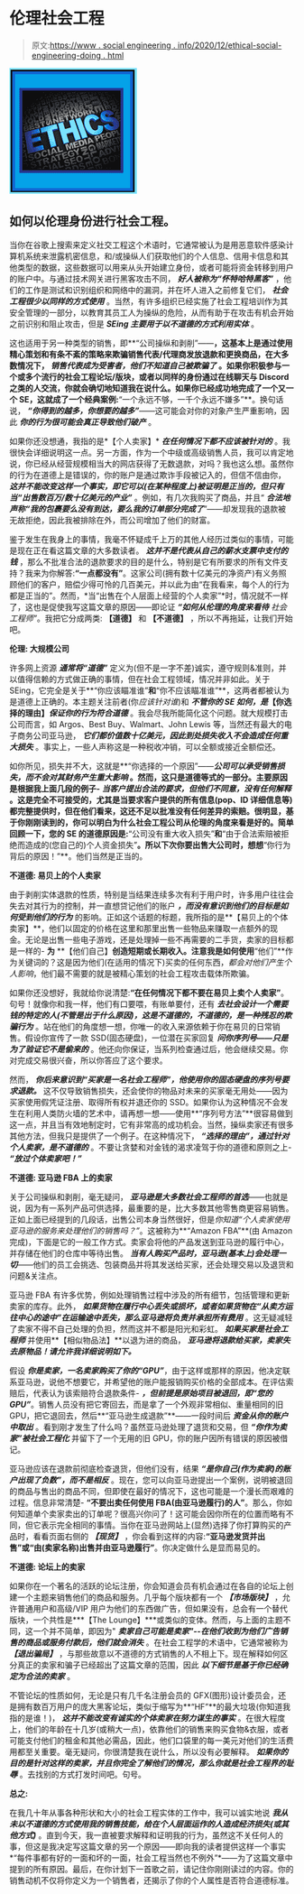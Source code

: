 # 伦理社会工程

> 原文:[https://www . social engineering . info/2020/12/ethical-social-engineering-doing . html](https://www.socialengineering.info/2020/12/ethical-social-engineering-doing.html)

[![](img/f3bb1629e12449540588f155b9ee5919.png)](https://1.bp.blogspot.com/-PvqU2pC_Ms4/X9yklXPk2nI/AAAAAAAAl9I/h-ak5NpZ7SMW94qWM6rc6GxcYzUfmhrRQCLcBGAsYHQ/s226/Ethical%2BSocial%2BEngineering.%2Bwww.socialengineers.net.png)

## **如何以伦理身份进行社会工程。**

当你在谷歌上搜索来定义社交工程这个术语时，它通常被认为是用恶意软件感染计算机系统来泄露机密信息，和/或操纵人们获取他们的个人信息、信用卡信息和其他类型的数据，这些数据可以用来从头开始建立身份，或者可能将资金转移到用户的账户中。与通过技术网关进行黑客攻击不同， ***好人被称为“怀特哈特黑客”*** ，他们的工作是测试和识别组织和网络中的漏洞，并在坏人进入之前修复它们， ***社会工程很少以同样的方式使用*** 。当然，有许多组织已经实施了社会工程培训作为其安全管理的一部分，以教育其员工人为操纵的危险，从而有助于在攻击有机会开始之前识别和阻止攻击，但是 ***SEing 主要用于以不道德的方式利用实体*** 。

 

这也适用于另一种类型的销售，即**“公司操纵和剥削”——**，这基本上是通过使用精心策划和有条不紊的策略来欺骗销售代表/代理商发放退款和更换商品，在大多数情况下， ***销售代表成为受害者，他们不知道自己被欺骗了*** 。如果你积极参与一个或多个流行的社会工程论坛/版块，或者以同样的身份通过在线聊天与 Discord 之类的人交流，你就会确切地知道我在说什么。如果你已经成功地完成了一个又一个 SE，这就成了一个经典案例:**“一个永远不够，一千个永远不嫌多”**。换句话说， ***“你得到的越多，你想要的越多”***——这可能会对你的对象产生严重影响，因此 ***你的行为很可能会真正导致他们破产*** 。

 

如果你还没想通，我指的是*【个人卖家】* ***在任何情况下都不应该被针对的*** 。我很快会详细说明这一点。另一方面，作为一个中级或高级销售人员，我可以肯定地说，你已经从经营规模相当大的网店获得了无数退款，对吗？我也这么想。虽然你的行为在道德上是错误的，你的账户是通过欺诈手段被记入的，但信不信由你， ***这并不能改变这样一个事实，即它可以(在某种程度上)被证明是正当的，但只有*** ***当“出售数百万/数十亿美元的产业”*** 。例如，有几次我购买了商品，并且“ ***合法地声称“我的包裹要么没有到达，要么我的订单部分完成了***”——却发现我的退款被无故拒绝，因此我被排除在外，而公司增加了他们的财富。

 

鉴于发生在我身上的事情，我毫不怀疑成千上万的其他人经历过类似的事情，可能是现在正在看这篇文章的大多数读者。 ***这并不是代表从自己的薪水支票中支付的钱*** ，那么不批准合法的退款要求的目的是什么，特别是它有所要求的所有文件支持？我来为你解答:**“一点都没有”**。这家公司(拥有数十亿美元的净资产)有义务照顾他们的客户，赔偿少得可怜的几百美元，并以此为由“在我看来，每个人的行为都是正当的”。然而，*当“出售在个人层面上经营的个人卖家”*时，情况就不一样了，这也是促使我写这篇文章的原因——即论证 ***“如何从伦理的角度来看待*** *社会工程师”*。我把它分成两类: **【道德】** 和 **【不道德】** ，所以不再拖延，让我们开始吧。

 

**伦理: 大规模公司**

 

许多网上资源 ***通常将“道德”*** 定义为(但不是一字不差)诚实，遵守规则&准则，并以值得信赖的方式做正确的事情，但在社会工程领域，情况并非如此。关于 SEing，它完全是关于**“你应该瞄准谁”**和**“你不应该瞄准谁”**，这两者都被认为是道德上正确的。本主题关注前者(你*应该针对谁*)和 ***不管你的 SE 如何，是*【你选择的理由】*保证你的行为符合道德*** 。我会尽我所能简化这个问题。就大规模打击公司而言，如 Argos、Best Buy、Walmart、John Lewis 等，当然还有最大的电子商务公司亚马逊， ***它们都价值数十亿美元，因此到处损失收入不会造成任何重大损失*** 。事实上，一些人声称这是一种税收冲销，可以全额或接近全额偿还。

 

如你所见，损失并不大，这就是**“你选择的一个原因”——*****公司可以承受销售损失，而不会对其财务产生重大影响*** 。然而，这只是道德等式的一部分。主要原因是根据我上面几段的例子- ***当客户提出合法的要求，但他们不同意，没有任何解释*** 。这是完全不可接受的，尤其是当要求客户提供的所有信息(pop、ID 详细信息等)都完整提供时，但在他们看来，这还不足以批准没有任何差异的索赔。很明显，基于你刚刚读到的，你可以明白为什么社会工程公司从伦理的角度来看是好的。简单回顾一下，您的 SE 的道德原因是:**“公司没有重大收入损失”**和**“由于合法索赔被拒绝而造成的(您自己的)个人资金损失”**。所以下次你要出售大公司时，想想**“你行为背后的原因！”**。他们当然是正当的。

 

**不道德: 易贝上的个人卖家**

 

由于剥削实体退款的性质，特别是当结果连续多次有利于用户时，许多用户往往会失去对其行为的控制，并一直想贷记他们的账户 ***，而没有意识到他们的目标是如何受到他们的行为*** 的影响。正如这个话题的标题，我所指的是**【易贝上的个体卖家】**，他们以固定的价格在这里和那里出售一些物品来赚取一点额外的现金。无论是出售一些电子游戏，还是处理掉一些不再需要的二手货，卖家的目标都是一样的- **为** **【他们自己】**创造短期或长期收入。注意我是如何使用**“他们”**作为关键词的？这是因为他们(在适用的情况下)买卖的任何东西，*都会对他们产生个人影响*，他们最不需要的就是被精心策划的社会工程攻击载体所欺骗。

 

如果你还没想好，我就给你说清楚:**“在任何情况下都不要在易贝上卖个人卖家”**。句号！就像你和我一样，他们有口要喂，有账单要付，还有 ***去社会设计一个需要钱的特定的人(不管是出于什么原因)，这是不道德的，不道德的，是一种残忍的欺骗行为*** 。站在他们的角度想一想，你唯一的收入来源依赖于你在易贝的日常销售。假设你宣传了一款 SSD(固态硬盘)，一位潜在买家回复 ***问你序列号——只是为了验证它不是偷来的*** 。他还向你保证，当系列检查通过后，他会继续交易。你对完成交易很兴奋，所以你答应了这个要求。

 

然而， ***你后来意识到“买家是一名社会工程师”，他使用你的固态硬盘的序列号要求退款。*** 这不仅导致销售损失，还会使你的物品对未来的买家毫无用处——因为买家使用假凭证注册、取得所有权并退还你的 SSD。如果你认为这种情况不会发生在利用人类防火墙的艺术中，请再想一想——使用**“序列号方法”**很容易做到这一点，并且当有效地制定时，它有非常高的成功机会。当然，操纵卖家还有很多其他方法，但我只是提供了一个例子。在这种情况下， ***“选择的理由”，通过针对个人卖家，是不道德的*** 。不要让贪婪和对金钱的渴求凌驾于你的道德和原则之上- ***“放过个体卖家吧！”***

 

**不道德: 亚马逊 FBA 上的卖家**

 

关于公司操纵和剥削，毫无疑问， ***亚马逊是大多数社会工程师的首选***——也就是说，因为有一系列产品可供选择，最重要的是，比大多数其他零售商更容易销售。正如上面已经提到的几段话，出售公司本身当然很好，但是*你知道“个人卖家使用亚马逊的服务来处理他们的销售吗？”*。这被称为**“Amazon FBA”**(由 Amazon 完成)，下面是它的一般工作方式。卖家会将他的产品发送到亚马逊的履行中心，并存储在他们的仓库中等待出售。 ***当有人购买产品时，亚马逊(基本上)会处理一切***——他们的员工会挑选、包装商品并将其发送给买家，还会处理交易以及退货和问题&关注点。

 

亚马逊 FBA 有许多优势，例如处理销售过程中涉及的所有细节，包括管理和更新卖家的库存。此外， ***如果货物在履行中心丢失或损坏，或者如果货物在“从卖方运往中心的途中”在运输途中丢失，那么亚马逊将负责并承担所有费用*** 。这无疑减轻了卖家不得不自己处理的负担，然而这并不都是阳光和彩虹。 ***如果买家是社会工程师*** 并使用**【相似物品法】**以退为进的商品， ***亚马逊将退款给买家，卖家失去原物品！请允许我详细说明如下。***

 

假设 ***你是卖家，一名卖家购买了你的“GPU”***，由于这样或那样的原因，他决定联系亚马逊，说他不想要它，并希望他的账户能报销购买价格的全部成本。在评估索赔后，代表认为该索赔符合退款条件- ***，但前提是原始项目被退回，即“您的 GPU”***。销售人员没有把它寄回去，而是拿了一个外观非常相似、重量相同的旧 GPU，把它退回去，然后**“亚马逊生成退款”**——一段时间后 ***资金从你的账户中取出*** 。看到刚才发生了什么吗？虽然亚马逊处理了退货和交易，但 ***“你作为卖家”被社会工程化*** 并留下了一个无用的旧 GPU，你的账户因所有错误的原因被借记。

 

亚马逊应该在退款前彻底检查退货，但他们没有，结果 ***“是你自己(作为卖家)的账户出现了负数”，而不是相反*** 。现在，您可以向亚马逊提出一个案例，说明被退回的商品与售出的商品不同，但即使在最好的情况下，这也可能是一个漫长而艰难的过程。信息非常清楚- **“不要出卖任何使用 FBA(由亚马逊履行)的人”**。那么，你如何知道单个卖家卖出的订单呢？很高兴你问了！这可能会因你所在的位置而略有不同，但它表示完全相同的事情。当你在亚马逊网站上(显然)选择了你打算购买的产品时，看看页面右侧的 ***【现货】*** ，你会看到这样的内容:**“亚马逊发货并出售”**或**“由(卖家名称)出售并由亚马逊履行”**。你决定做什么是显而易见的。

 

**不道德: 论坛上的卖家**

 

如果你在一个著名的活跃的论坛注册，你会知道会员有机会通过在各自的论坛上创建一个主题来销售他们的商品和服务。几乎每个版块都有一个 ***【市场版块】*** ，允许普通用户和高级/VIP 用户为他们的东西做广告，但如果没有，总会有一个替代版块，一个共性是***【The Lounge】***或类似的变体。然而，与上面的主题不同，这一个并不简单，即因为" ***卖家自己可能是卖家"--在他们收到为他们广告销售的商品或服务付款后，他们就会消失*** 。在社会工程学的术语中，它通常被称为 ***【退出骗局】*** ，与那些故意以不道德的方式销售的人不相上下。现在解释如何区分真正的卖家和骗子已经超出了这篇文章的范围，因此 ***以下细节是基于你已经确定为合法的卖家*** 。

 

不管论坛的性质如何，无论是只有几千名注册会员的 GFX(图形)设计委员会，还是拥有数百万用户的庞大黑客论坛，类似于缩写为**“HF”**的最大垃圾(你知道我指的是谁！)， ***这并不能改变有诚实的个体卖家在努力谋生的事实*** 。在很大程度上，他们的年龄在十几岁(或稍大一点)，依靠他们的销售来购买食物&衣服，或者可能支付他们的租金和其他必需品，因此，他们口袋里的每一美元对他们的生活费用都至关重要。毫无疑问，你很清楚我在说什么，所以没有必要解释。 ***如果你的目的是针对这样的卖家，并且你完全了解他们的情况，那么你就是社会工程界的耻辱*** 。去找别的方式打发时间吧。句号。

 

**总之:**

 

在我几十年从事各种形状和大小的社会工程实体的工作中，我可以诚实地说 ***我从未以不道德的方式使用我的销售技能，给在个人层面运作的人造成经济损失(或其他方式)*** 。直到今天，我一直被要求解释和证明我的行为，虽然这不关任何人的事，但这是我决定写这篇文章的另一个原因——即向我的读者提供这样一个事实*“每件事都有好的一面和坏的一面，社会工程当然也不例外”*——为了这篇文章中提到的所有原因。最后，在你计划下一首歌之前，请记住你刚刚读过的内容。你的销售动机不仅将你定义为一个销售者，还揭示了你的个人属性是否符合道德标准。
